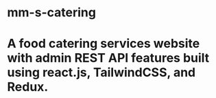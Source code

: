 # mm-s-catering
# A food catering services website with admin REST API features built using react.js, TailwindCSS, and Redux.
